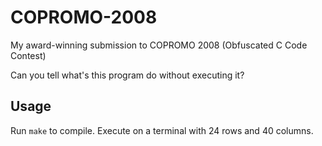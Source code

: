 # COPROMO-2008

My award-winning submission to COPROMO 2008 (Obfuscated C Code Contest)

Can you tell what's this program do without executing it?

## Usage

Run ```make``` to compile.
Execute on a terminal with 24 rows and 40 columns.
